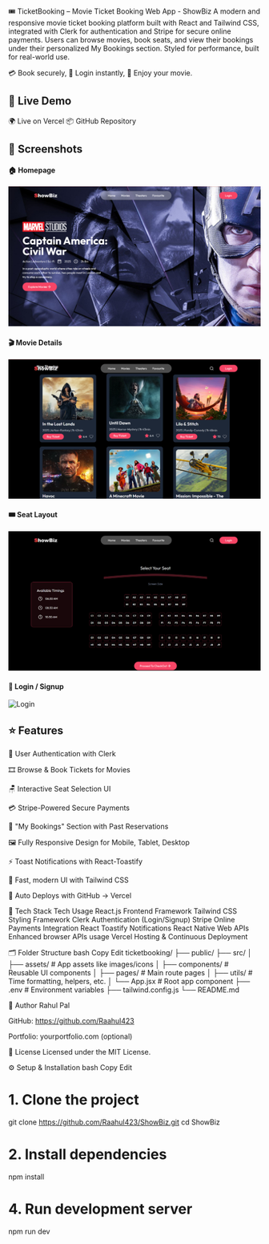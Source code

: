 🎟️ TicketBooking – Movie Ticket Booking Web App - ShowBiz
A modern and responsive movie ticket booking platform built with React and Tailwind CSS, integrated with Clerk for authentication and Stripe for secure online payments. Users can browse movies, book seats, and view their bookings under their personalized My Bookings section. Styled for performance, built for real-world use.

💳 Book securely, 🔐 Login instantly, 🎫 Enjoy your movie.





🚀 Live Demo
-------------------------------------------------------------------------------------------------------------------------------------------------------------------------------------------------
🌍 Live on Vercel
📦 GitHub Repository






📸 Screenshots
---------------------------------------------------------------------------------------------------------------------------------------------------------------------------------------------------
#### 🏠 Homepage
![Homepage](src/assets/Home.png)

#### 🎬 Movie Details
![Movie Details](src/assets/Movies.png)

#### 🎟️ Seat Layout
![Seat Layout](src/assets/Seat-Layout.png)

#### 🔐 Login / Signup
![Login](src/assets/Clerk-Authentication.png)







⭐ Features
------------------------------------------------------------------------------------------------------------------------------------------------------------------------------------------------

🔐 User Authentication with Clerk

🎞️ Browse & Book Tickets for Movies

🪑 Interactive Seat Selection UI

💳 Stripe-Powered Secure Payments

📂 "My Bookings" Section with Past Reservations

🖼️ Fully Responsive Design for Mobile, Tablet, Desktop

⚡ Toast Notifications with React-Toastify

🎨 Fast, modern UI with Tailwind CSS

🚀 Auto Deploys with GitHub → Vercel





🧰 Tech Stack
Tech	Usage
React.js	Frontend Framework
Tailwind CSS	Styling Framework
Clerk	Authentication (Login/Signup)
Stripe	Online Payments Integration
React Toastify	Notifications
React Native Web APIs	Enhanced browser APIs usage
Vercel	Hosting & Continuous Deployment






🗂️ Folder Structure
bash
Copy
Edit
ticketbooking/
├── public/
├── src/
│   ├── assets/           # App assets like images/icons
│   ├── components/       # Reusable UI components
│   ├── pages/            # Main route pages
│   ├── utils/            # Time formatting, helpers, etc.
│   └── App.jsx           # Root app component
├── .env                 # Environment variables
├── tailwind.config.js
└── README.md



👤 Author
Rahul Pal

GitHub: https://github.com/Raahul423

Portfolio: yourportfolio.com (optional)






📄 License
Licensed under the MIT License.





⚙️ Setup & Installation
bash
Copy
Edit
# 1. Clone the project
git clone https://github.com/Raahul423/ShowBiz.git
cd ShowBiz

# 2. Install dependencies
npm install



# 4. Run development server
npm run dev
